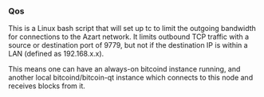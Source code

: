 ### Qos ###

This is a Linux bash script that will set up tc to limit the outgoing bandwidth for connections to the Azart network. It limits outbound TCP traffic with a source or destination port of 9779, but not if the destination IP is within a LAN (defined as 192.168.x.x).

This means one can have an always-on bitcoind instance running, and another local bitcoind/bitcoin-qt instance which connects to this node and receives blocks from it.
